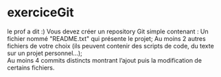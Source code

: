# exerciceGit
le prof a dit :) Vous devez créer un repository Git simple contenant : Un fichier nommé "README.txt" qui présente le projet; 
Au moins 2 autres fichiers de votre choix (ils peuvent contenir des scripts de code, du texte sur un projet personnel...);  
Au moins 4 commits distincts montrant l’ajout puis la modification de certains fichiers.
